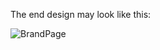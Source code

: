The end design may look like this:

![BrandPage](https://github.com/UtkarshaGN/Brand-page/assets/132172238/ef648cb0-e26d-43b4-a14b-789ac1b7b094)
